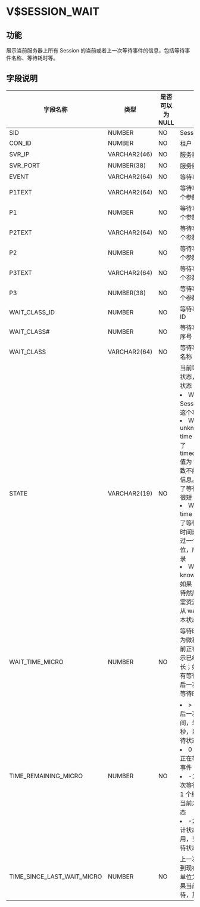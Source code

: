 # V$SESSION_WAIT

## 功能

展示当前服务器上所有 Session 的当前或者上一次等待事件的信息，包括等待事件名称、等待耗时等。

## 字段说明

| **字段名称** | **类型** | 是否可以为 NULL | **描述** |
| --- | --- | --- | --- |
| SID | NUMBER | NO | Session ID |
| CON_ID | NUMBER | NO | 租户 ID |
| SVR_IP | VARCHAR2(46) | NO | 服务器的 IP |
| SVR_PORT | NUMBER(38) | NO | 服务器端口 |
| EVENT | VARCHAR2(64) | NO | 等待事件名称 |
| P1TEXT | VARCHAR2(64) | NO | 等待事件的第 1 个参数的描述 |
| P1 | NUMBER | NO | 等待事件的第 1 个参数的值 |
| P2TEXT | VARCHAR2(64) | NO | 等待事件的第 2 个参数的描述 |
| P2 | NUMBER | NO | 等待事件的第 2 个参数的值 |
| P3TEXT | VARCHAR2(64) | NO | 等待事件的第 3 个参数的描述 |
| P3 | NUMBER(38) | NO | 等待事件的第 3 个参数的值 |
| WAIT_CLASS_ID | NUMBER | NO | 等待事件的类别 ID |
| WAIT_CLASS# | NUMBER | NO | 等待事件的类别序号 |
| WAIT_CLASS | VARCHAR2(64) | NO | 等待事件的类别名称 |
| STATE | VARCHAR2(19) | NO | 当前等待事件的状态，包含四种状态：<li>Waiting：Session 正等待这个事件<li>Waited unknown time：由于设置了 timed_statistics 值为 false，导致不能得到时间信息。表示发生了等待，但时间很短<li>Wait short time：表示发生了等待，但由于时间非常短不超过一个时间单位，所以没有记录<li>Waited known time：如果 Session 等待然后得到了所需资源，那么将从 waiting 进入本状态 |
| WAIT_TIME_MICRO | NUMBER | NO | 等待时间，单位为微秒。如果当前正在等待，表示已经等待的时长；如果当前没有等待，表示最后一次等待的总等待时长 |
| TIME_REMAINING_MICRO | NUMBER | NO |<li>> 0：表示最后一次等待时间，单位：微秒，当前未在等待状态<li>0：Session 正在等待当前的事件<li>-1：最后一次等待时间小于 1 个统计单位，当前未在等待状态<li>-2：时间统计状态未置为可用，当前未在等待状态 |
| TIME_SINCE_LAST_WAIT_MICRO | NUMBER | NO | 上一次等待结束到现在的时间，单位为微秒，如果当前正在等待，其值为 0 |
